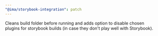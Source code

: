 ```yaml
---
"@ima/storybook-integration": patch
---
```


Cleans build folder before running and adds option to disable chosen plugins for storybook builds (in case they don't play well with Storybook).
